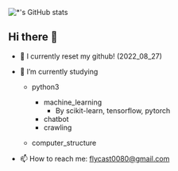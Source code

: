 ![*'s GitHub stats](https://github-readme-stats.vercel.app/api?username=portion_jackshow_icons=true&theme=radical)
## Hi there 👋

- 🔭 I currently reset my github! (2022_08_27)
- 🌱 I’m currently studying 
  - python3
    - machine_learning
      - By scikit-learn, tensorflow, pytorch
    - chatbot
    - crawling
  
  - computer_structure

- 📫 How to reach me: flycast0080@gmail.com

